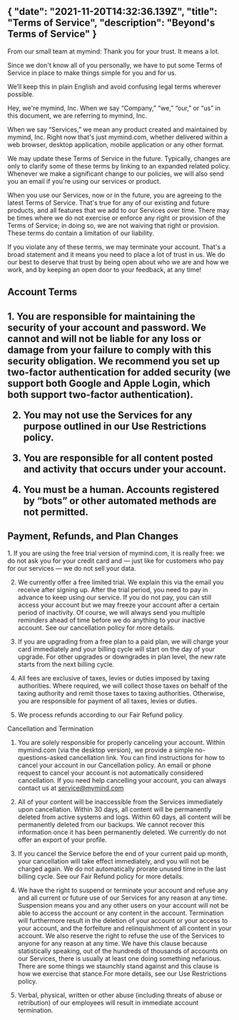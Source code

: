 {
  "date": "2021-11-20T14:32:36.139Z",
  "title": "Terms of Service",
  "description": "Beyond's Terms of Service"
}
---

From our small team at mymind: Thank you for your trust. It means a lot.

Since we don't know all of you personally, we have to put some Terms of Service in place to make things simple for you and for us.

We’ll keep this in plain English and avoid confusing legal terms wherever possible.

Hey, we're mymind, Inc.
When we say “Company,” “we,” “our,” or “us” in this document, we are referring to mymind, Inc.

When we say “Services,” we mean any product created and maintained by mymind, Inc. Right now that's just mymind.com, whether delivered within a web browser, desktop application, mobile application or any other format.

We may update these Terms of Service in the future. Typically, changes are only to clarify some of these terms by linking to an expanded related policy. Whenever we make a significant change to our policies, we will also send you an email if you're using our services or product.

When you use our Services, now or in the future, you are agreeing to the latest Terms of Service. That's true for any of our existing and future products, and all features that we add to our Services over time. There may be times where we do not exercise or enforce any right or provision of the Terms of Service; in doing so, we are not waiving that right or provision. These terms do contain a limitation of our liability.

If you violate any of these terms, we may terminate your account. That's a broad statement and it means you need to place a lot of trust in us. We do our best to deserve that trust by being open about who we are and how we work, and by keeping an open door to your feedback, at any time!

<h2>Account Terms<h2>
1. You are responsible for maintaining the security of your account and password. We cannot and will not be liable for any loss or damage from your failure to comply with this security obligation. We recommend you set up two-factor authentication for added security (we support both Google and Apple Login, which both support two-factor authentication).

2. You may not use the Services for any purpose outlined in our Use Restrictions policy.

3. You are responsible for all content posted and activity that occurs under your account.

4. You must be a human. Accounts registered by “bots” or other automated methods are not permitted.


<h2>Payment, Refunds, and Plan Changes</h2>
1. If you are using the free trial version of mymind.com, it is really free: we do not ask you for your credit card and — just like for customers who pay for our services — we do not sell your data.

2. We currently offer a free limited trial. We explain this via the email you receive after signing up. After the trial period, you need to pay in advance to keep using our service. If you do not pay, you can still access your account but we may freeze your account after a certain period of inactivity. Of course, we will always send you multiple reminders ahead of time before we do anything to your inactive account. See our cancellation policy for more details.

3. If you are upgrading from a free plan to a paid plan, we will charge your card immediately and your billing cycle will start on the day of your upgrade. For other upgrades or downgrades in plan level, the new rate starts from the next billing cycle.

4. All fees are exclusive of taxes, levies or duties imposed by taxing authorities. Where required, we will collect those taxes on behalf of the taxing authority and remit those taxes to taxing authorities. Otherwise, you are responsible for payment of all taxes, levies or duties.

5. We process refunds according to our Fair Refund policy.


Cancellation and Termination
1. You are solely responsible for properly canceling your account. Within mymind.com (via the desktop version), we provide a simple no-questions-asked cancellation link. You can find instructions for how to cancel your account in our Cancellation policy. An email or phone request to cancel your account is not automatically considered cancellation. If you need help cancelling your account, you can always contact us at service@mymind.com

 2. All of your content will be inaccessible from the Services immediately upon cancellation. Within 30 days, all content will be permanently deleted from active systems and logs. Within 60 days, all content will be permanently deleted from our backups. We cannot recover this information once it has been permanently deleted. We currently do not offer an export of your profile.

3. If you cancel the Service before the end of your current paid up month, your cancellation will take effect immediately, and you will not be charged again. We do not automatically prorate unused time in the last billing cycle. See our Fair Refund policy for more details.

4. We have the right to suspend or terminate your account and refuse any and all current or future use of our Services for any reason at any time. Suspension means you and any other users on your account will not be able to access the account or any content in the account. Termination will furthermore result in the deletion of your account or your access to your account, and the forfeiture and relinquishment of all content in your account. We also reserve the right to refuse the use of the Services to anyone for any reason at any time. We have this clause because statistically speaking, out of the hundreds of thousands of accounts on our Services, there is usually at least one doing something nefarious. There are some things we staunchly stand against and this clause is how we exercise that stance.For more details, see our Use Restrictions policy.

5. Verbal, physical, written or other abuse (including threats of abuse or retribution) of our employees will result in immediate account termination.